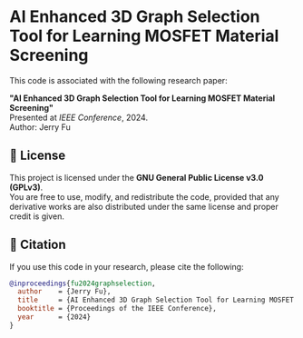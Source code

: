 # AI Enhanced 3D Graph Selection Tool for Learning MOSFET Material Screening

This code is associated with the following research paper:

**"AI Enhanced 3D Graph Selection Tool for Learning MOSFET Material Screening"**  
Presented at *IEEE Conference*, 2024.  
Author: Jerry Fu

## 📄 License

This project is licensed under the **GNU General Public License v3.0 (GPLv3)**.  
You are free to use, modify, and redistribute the code, provided that any derivative works are also distributed under the same license and proper credit is given.

## 🔖 Citation

If you use this code in your research, please cite the following:

```bibtex
@inproceedings{fu2024graphselection,
  author    = {Jerry Fu},
  title     = {AI Enhanced 3D Graph Selection Tool for Learning MOSFET Material Screening},
  booktitle = {Proceedings of the IEEE Conference},
  year      = {2024}
}
```